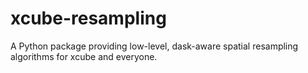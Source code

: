 # xcube-resampling
A Python package providing low-level, dask-aware spatial resampling algorithms for xcube and everyone.
